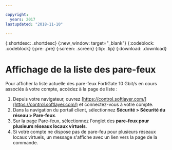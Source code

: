 ```yaml
---

copyright:
  years: 2017
lastupdated: "2018-11-10"

---
```


{:shortdesc: .shortdesc}
{:new_window: target="_blank"}
{:codeblock: .codeblock}
{:pre: .pre}
{:screen: .screen}
{:tip: .tip}
{:download: .download}

# Affichage de la liste des pare-feux
Pour afficher la liste actuelle des pare-feux FortiGate 10 Gbit/s en cours associés à votre compte, accédez à la page de liste :

1. Depuis votre navigateur, ouvrez [https://control.softlayer.com/](https://control.softlayer.com/) et connectez-vous à votre compte.
2. Dans la navigation du portail client, sélectionnez **Sécurité > Sécurité du réseau > Pare-feux**.
3. Sur la page Pare-feux, sélectionnez l'onglet des **pare-feux pour plusieurs réseaux locaux virtuels**. 
4. Si votre compte ne dispose pas de pare-feu pour plusieurs réseaux locaux virtuels, un message s'affiche avec un lien vers la page de la commande. 
